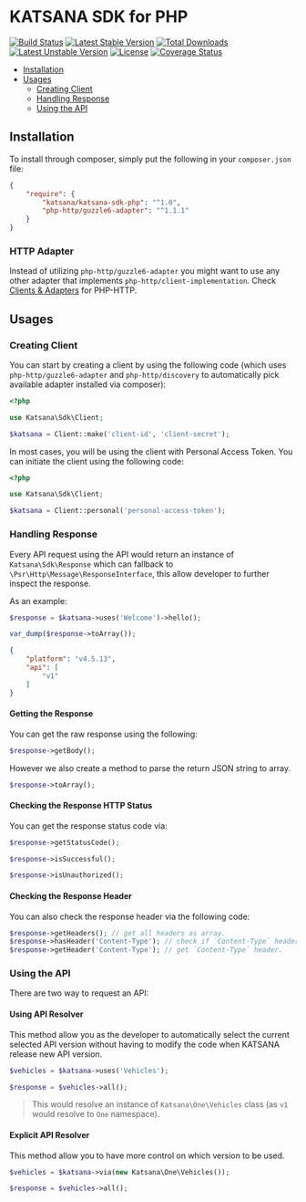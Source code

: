 KATSANA SDK for PHP
==============

[![Build Status](https://travis-ci.org/katsana/katsana-sdk-php.svg?branch=master)](https://travis-ci.org/katsana/katsana-sdk-php)
[![Latest Stable Version](https://poser.pugx.org/katsana/katsana-sdk-php/v/stable)](https://packagist.org/packages/katsana/katsana-sdk-php)
[![Total Downloads](https://poser.pugx.org/katsana/katsana-sdk-php/downloads)](https://packagist.org/packages/katsana/katsana-sdk-php)
[![Latest Unstable Version](https://poser.pugx.org/katsana/katsana-sdk-php/v/unstable)](https://packagist.org/packages/katsana/katsana-sdk-php)
[![License](https://poser.pugx.org/katsana/katsana-sdk-php/license)](https://packagist.org/packages/katsana/katsana-sdk-php)
[![Coverage Status](https://coveralls.io/repos/github/katsana/katsana-sdk-php/badge.svg?branch=master)](https://coveralls.io/github/katsana/katsana-sdk-php?branch=master)

* [Installation](#installation)
* [Usages](#usages)
    - [Creating Client](#creating-client)
    - [Handling Response](#handling-response)
    - [Using the API](#using-the-api)

## Installation

To install through composer, simply put the following in your `composer.json` file:

```json
{
    "require": {
        "katsana/katsana-sdk-php": "^1.0",
        "php-http/guzzle6-adapter": "^1.1.1"
    }
}
```

### HTTP Adapter

Instead of utilizing `php-http/guzzle6-adapter` you might want to use any other adapter that implements `php-http/client-implementation`. Check [Clients & Adapters](http://docs.php-http.org/en/latest/clients.html) for PHP-HTTP.

## Usages

### Creating Client

You can start by creating a client by using the following code (which uses `php-http/guzzle6-adapter` and `php-http/discovery` to automatically pick available adapter installed via composer):

```php
<?php

use Katsana\Sdk\Client;

$katsana = Client::make('client-id', 'client-secret');
```

In most cases, you will be using the client with Personal Access Token. You can initiate the client using the following code:

```php
<?php

use Katsana\Sdk\Client;

$katsana = Client::personal('personal-access-token');
```

### Handling Response

Every API request using the API would return an instance of `Katsana\Sdk\Response` which can fallback to `\Psr\Http\Message\ResponseInterface`, this allow developer to further inspect the response. 

As an example:

```php
$response = $katsana->uses('Welcome')->hello();

var_dump($response->toArray());
```

```json
{
    "platform": "v4.5.13",
    "api": [
        "v1"
    ]
}
```
#### Getting the Response

You can get the raw response using the following:

```php
$response->getBody();
```

However we also create a method to parse the return JSON string to array.

```php
$response->toArray();
```

#### Checking the Response HTTP Status

You can get the response status code via:

```php
$response->getStatusCode();

$response->isSuccessful();

$response->isUnauthorized();
```

#### Checking the Response Header

You can also check the response header via the following code:

```php
$response->getHeaders(); // get all headers as array.
$response->hasHeader('Content-Type'); // check if `Content-Type` header exist.
$response->getHeader('Content-Type'); // get `Content-Type` header.
```

### Using the API

There are two way to request an API:

#### Using API Resolver

This method allow you as the developer to automatically select the current selected API version without having to modify the code when KATSANA release new API version.

```php
$vehicles = $katsana->uses('Vehicles'); 

$response = $vehicles->all(); 
```

> This would resolve an instance of `Katsana\One\Vehicles` class (as `v1` would resolve to `One` namespace).

#### Explicit API Resolver

This method allow you to have more control on which version to be used.

```php
$vehicles = $katsana->via(new Katsana\One\Vehicles());

$response = $vehicles->all();
```
